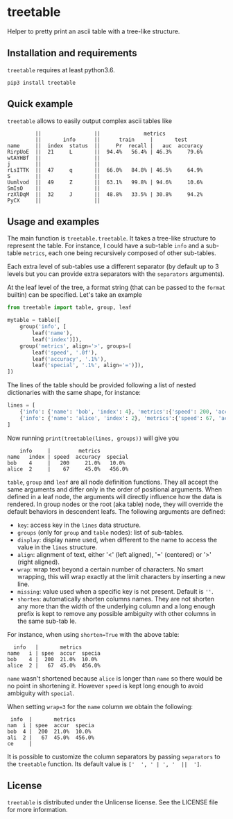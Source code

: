# treetable

Helper to pretty print an ascii table with a tree-like structure.

## Installation and requirements

`treetable` requires at least python3.6.
```
pip3 install treetable
```


## Quick example

`treetable` allows to easily output complex ascii tables like

```
         ||                 ||              metrics
         ||       info      ||      train     |       test
name     ||  index  status  ||     Pr  recall |   auc  accuracy
RirpUoE  ||  21     L       ||  94.4%   56.4% | 46.3%     79.6%
wtAYHBf  ||                 ||
j        ||                 ||
rLsITTK  ||  47     q       ||  66.0%   84.8% | 46.5%     64.9%
S        ||                 ||
Uumlvod  ||  49     Z       ||  63.1%   99.8% | 94.6%     10.6%
SmIsO    ||                 ||
rzXlDqM  ||  32     J       ||  48.8%   33.5% | 30.8%     94.2%
PyCX     ||                 ||
```

## Usage and examples

The main function is `treetable.treetable`. It takes a tree-like structure
to represent the table. For instance, I could have a sub-table `info` and
a sub-table `metrics`, each one being recursively composed of other sub-tables.

Each extra level of sub-tables use a different separator (by default up to 3
levels but you can provide extra separators with the `separators` arguments).

At the leaf level of the tree, a format string (that can be passed to the
`format` builtin) can be specified. Let's take an example

```python
from treetable import table, group, leaf

mytable = table([
    group('info', [
        leaf('name'),
        leaf('index')]),
    group('metrics', align='>', groups=[
        leaf('speed', '.0f'),
        leaf('accuracy', '.1%'),
        leaf('special', '.1%', align='=')]),
])
```

The lines of the table should be provided following a list of nested
dictionaries with the same shape, for instance:

```python
lines = [
    {'info': {'name': 'bob', 'index': 4}, 'metrics':{'speed': 200, 'accuracy': 0.21, 'special': 0.1}},
    {'info': {'name': 'alice', 'index': 2}, 'metrics':{'speed': 67, 'accuracy': 0.45, 'special': 4.56}},
]
```

Now running `print(treetable(lines, groups))` will give you

```
    info     |         metrics
name   index | speed  accuracy  special
bob    4     |   200     21.0%   10.0%
alice  2     |    67     45.0%   456.0%
```

`table`, `group` and `leaf` are all node definition functions. They all
accept the same arguments and differ only in the order of positional arguments.
When defined in a leaf node, the arguments will directly influence
how the data is rendered. In group nodes or the root (aka table) node,
they will override the default behaviors in descendent leafs. The following
arguments are defined:
- `key`: access key in the `lines` data structure.
- `groups` (only for `group` and `table` nodes): list of sub-tables.
- `display`: display name used, when different to the name to access
    the value in the `lines` structure.
- `align`: alignment of text, either '<' (left aligned), '=' (centered) or
    '>' (right aligned).
- `wrap`: wrap text beyond a certain number of characters. No smart wrapping,
    this will wrap exactly at the limit characters by inserting a new line.
- `missing`: value used when a specific key is not present. Default
    is `''`.
- `shorten`: automatically shorten columns names. They are not shorten
    any more than the width of the underlying column and a long enough prefix
    is kept to remove any possible ambiguity with other columns in the same
    sub-tab le.


For instance, when using `shorten=True` with the above table:
```
  info   |       metrics
name   i | spee  accur  specia
bob    4 |  200  21.0%  10.0%
alice  2 |   67  45.0%  456.0%
```

`name` wasn't shortened because `alice` is longer than `name` so there would
be no point in shortening it. However `speed` is kept long enough
to avoid ambiguity with `special`.

When setting `wrap=3` for the `name` column we obtain the following:
```
 info  |       metrics
nam  i | spee  accur  specia
bob  4 |  200  21.0%  10.0%
ali  2 |   67  45.0%  456.0%
ce     |
```

It is possible to customize the column separators by passing
`separators` to the `treetable` function. Its default value is
`['  ', ' | ', '  ||  ']`.

## License

`treetable` is distributed under the Unlicense license.
See the LICENSE file for more information.
